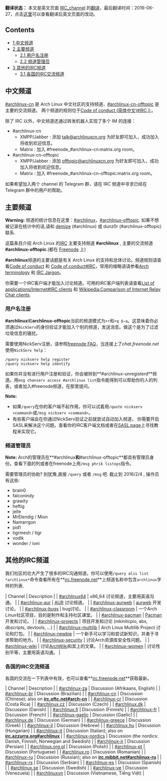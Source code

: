 **翻译状态：** 本文是英文页面 [IRC_channel](/index.php/IRC_channel "IRC channel") 的[翻译](/index.php/ArchWiki_Translation_Team_(%E7%AE%80%E4%BD%93%E4%B8%AD%E6%96%87) "ArchWiki Translation Team (简体中文)")，最后翻译时间：2016-06-27，点击[这里](https://wiki.archlinux.org/index.php?title=IRC_channel&diff=0&oldid=439070)可以查看翻译后英文页面的改动。

## Contents

*   [1 中文频道](#.E4.B8.AD.E6.96.87.E9.A2.91.E9.81.93)
*   [2 主要频道](#.E4.B8.BB.E8.A6.81.E9.A2.91.E9.81.93)
    *   [2.1 用户名注册](#.E7.94.A8.E6.88.B7.E5.90.8D.E6.B3.A8.E5.86.8C)
    *   [2.2 频道管理员](#.E9.A2.91.E9.81.93.E7.AE.A1.E7.90.86.E5.91.98)
*   [3 其他的IRC频道](#.E5.85.B6.E4.BB.96.E7.9A.84IRC.E9.A2.91.E9.81.93)
    *   [3.1 各国的IRC交流频道](#.E5.90.84.E5.9B.BD.E7.9A.84IRC.E4.BA.A4.E6.B5.81.E9.A2.91.E9.81.93)

## 中文频道

[#archlinux-cn](irc://irc.freenode.net/archlinux-cn) 是 Arch Linux 中文社区的支持频道，[#archlinux-cn-offtopic](irc://irc.freenode.net/archlinux-cn-offtopic) 是主要的交流频道。 两个频道的规则位于[Code of conduct (简体中文)#IRC](/index.php/Code_of_conduct_(%E7%AE%80%E4%BD%93%E4%B8%AD%E6%96%87)#IRC "Code of conduct (简体中文)")上。

除了 IRC 以外，中文频道还通过转发机器人实现了多个 IM 的连接：

*   #archlinux-cn
    *   XMPP/Jabber : 添加 talk@archlinuxcn.org 为好友即可加入，成功加入将收到欢迎信息。
    *   Matrix : 加入 #freenode_#archlinux-cn:matrix.org room。
*   #archlinux-cn-offtopic
    *   XMPP/Jabber : 添加 offtopic@archlinuxcn.org 为好友即可加入，成功加入将收到欢迎信息。
    *   Matrix : 加入 #freenode_#archlinux-cn-offtopic:matrix.org room。

如果希望加入两个 channel 的 Telegram 群，请在 IRC 频道中寻求已经在 Telegram 群中的用户的帮助。

## 主要频道

**Warning:** 频道的统计信息在这里：[#archlinux](https://theos.kyriasis.com/~kyrias/stats/archlinux.html)，[#archlinux-offtopic](http://www.hax0r.se/aotstats.html). 如果不想被记录在统计中的话,请和 [demize](/index.php/User:Kyrias "User:Kyrias") (#archlinux) 或 dunz0r (#archlinux-offtopic) 联系.

这篇条目介绍 Arch Linux 的[IRC](https://en.wikipedia.org/wiki/zh:IRC "wikipedia:zh:IRC") 主要支持频道 **#archlinux** , 主要的交流频道 **#archlinux-offtopic**.(都在 [Freenode](http://www.freenode.net/) 上)

**#archlinux**频道的主要话题是有关 Arch Linux 的支持和总体讨论。频道规则请查看[Code of conduct](/index.php/Code_of_conduct "Code of conduct") 和 [Code of conduct#IRC](/index.php/Code_of_conduct#IRC "Code of conduct")，常用的缩略语请参看[Arch terminology](/index.php/Arch_terminology "Arch terminology") 和 [IRC Jargon](http://leonardo.spidernet.net/Copernicus/831/mirc/tips5/jarg.html)。

你需要一个IRC客户端才能加入讨论频道。可用的IRC客户端列表请查看[List of applications/Internet#IRC clients](/index.php/List_of_applications/Internet#IRC_clients "List of applications/Internet") 和 [Wikipedia:Comparison of Internet Relay Chat clients](https://en.wikipedia.org/wiki/Comparison_of_Internet_Relay_Chat_clients "wikipedia:Comparison of Internet Relay Chat clients").

### 用户名注册

**#archlinux**和**archlinux-offtopic**当前的频道模式为`+r`和`+q $~a`。这意味着你必须通过`NickServ`的身份验证才能加入个别的频道，发送消息。做这个是为了过滤垃圾信息的骚扰。

需要使用NickServ注册，请参照[freenode FAQ](https://freenode.net/kb/answer/registration)，当连接上了*chat.freenode.net*使用`NickServ help`：

```
/query nickserv help register
/query nickserv help identify

```

如果你并没有进行用户注册和验证，你会被转到**#archlinux-unregisterd**频道。用`msg chanserv access #archlinux list`指令能得到可以帮助你的人的列表，或者加入#freenode频道，在那里提问。

**Note:**

*   如果`/query`在你的客户端不起作用，你可以试着用`/quote nickserv <command>`或`/msg nickserv <command>`。
*   有些客户端会在你通过NickServ验证之前就尝试自动加入频道， 你需要开启SASL来解决这个问题。查看你的IRC客户端文档或者在[SASL page](https://freenode.net/kb/answer/sasl)上寻找教程来实现它。

### 频道管理员

**Note:** Arch的管理员在**#archlinux**和**#archlinux-offtopic**都具有管理员身份。查看下面的列或者在freenode上用`/msg phrik listops`指令。

需要管理员的协助? 别犹豫,直接 `/query` 或者 `/msg` 吧. 截止到 2016/2/4 , 操作员有这些:

*   brain0
*   falconindy
*   grawity
*   heftig
*   jelle
*   MrElendig / Mion
*   Namarrgon
*   pid1
*   tigrmesh / tigr
*   vodik
*   wonder / ioni

## 其他的IRC频道

我们社区的壮大产生了很多的IRC沟通频道。你可以使用`/query alis list *archlinux*`命令查看所有在**[irc.freenode.net](irc://irc.freenode.net)**上频道名称中包含`archlinux`字样的列表.

| Channel | Description |
| [#archlinux64](irc://irc.freenode.net/archlinux64) | x86_64 讨论频道，主要用英语沟通。 |
| [#archlinux-aur](irc://irc.freenode.net/archlinux-aur) | [AUR](/index.php/AUR "AUR") 讨论频道。 |
| [#archlinux-aurweb](irc://irc.freenode.net/archlinux-aurweb) | [aurweb](https://projects.archlinux.org/aurweb.git/) 开发讨论。 |
| [#archlinux-bugs](irc://irc.freenode.net/archlinux-bugs) | bug讨论。 |
| [#archlinux-classroom](irc://irc.freenode.net/archlinux-classroom) | 一个Arch Linux社区项目，目的是制作和主持社区课堂。 |
| [#archlinux-pacman](irc://irc.freenode.net/archlinux-pacman) | [Pacman](/index.php/Pacman "Pacman") 开发和讨论。 |
| [#archlinux-projects](irc://irc.freenode.net/archlinux-projects) | 项目开发和讨论 (mkinitcpio, abs, dbscripts, devtools, ...) |
| [#archlinux-multilib](irc://irc.freenode.net/archlinux-multilib) | Arch Linux Multilib Project 讨论和打包。 |
| [#archlinux-newbie](irc://irc.freenode.net/archlinux-newbie) | 一个新手可以学习和尝试新知识，并勇于寻求帮助的地方。 |
| [#archlinux-security](irc://irc.freenode.net/archlinux-security) | 讨论Arch资源库安全性问题。 |
| [#archlinux-wiki](irc://irc.freenode.net/archlinux-wiki) | 讨论[ArchWiki](/index.php/ArchWiki:About "ArchWiki:About")和其上的文章。 |
| [#archlinux-women](irc://irc.freenode.net/archlinux-women) | 讨论性别平等，主要用英语沟通。 |

### 各国的IRC交流频道

各国的交流在一下列表中有效，也可以查看**[irc.freenode.net](irc://irc.freenode.net)**获取最新。

| Channel | Description |
| [#archlinux-za](irc://irc.freenode.net/archlinux-za) | Discussion (Afrikaans, English) |
| [#archlinux-br](irc://irc.freenode.net/archlinux-br) | Discussion (Brazilian) |
| [#archlinux-cn](irc://irc.freenode.net/archlinux-cn) | Discussion (Chinese); also on **[irc.oftc.net#arch-cn](irc://irc.oftc.net/arch-cn)** |
| [#archlinux-cr](irc://irc.freenode.net/archlinux-cr) | Discussion (Costa Rica) |
| [#archlinux.cz](irc://irc.freenode.net/archlinux.cz) | Discussion (Czech) |
| [#archlinux.dk](irc://irc.freenode.net/archlinux.dk) | Discussion (Danish) |
| [#archlinux.fi](irc://irc.freenode.net/archlinux.fi) | Discussion (Finnish) |
| [#archlinux-fr](irc://irc.freenode.net/archlinux-fr) | Discussion (French) |
| [#archlinux-gaelic](irc://irc.freenode.net/archlinux-gaelic) | Discussion (Gaelic) |
| [#archlinux.de](irc://irc.freenode.net/archlinux.de) | Discussion (German) |
| [#archlinux-greece](irc://irc.freenode.net/archlinux-greece) | Discussion (Greek) |
| [#archlinux-il](irc://irc.freenode.net/archlinux-il) | Discussion (Hebrew) |
| [#archlinux.hu](irc://irc.freenode.net/archlinux.hu) | Discussion (Hungarian) |
| [#archlinux-it](irc://irc.freenode.net/archlinux-it) | Discussion (Italian); also on **[irc.azzurra.org#archlinux](irc://irc.azzurra.org/archlinux)** |
| [#archlinux-nordics](irc://irc.freenode.net/archlinux-nordics) | Discussion (the nordics: Danish, Finnish, Norwegian and Swedish) |
| [#archlinux-ir](irc://irc.freenode.net/archlinux-ir) | Discussion (Persian) |
| [#archlinux.org.pl](irc://irc.freenode.net/archlinux.org.pl) | Discussion (Polish) |
| [#archlinux-pt](irc://irc.freenode.net/archlinux-pt) | Discussion (Portuguese) |
| [#archlinux.ro](irc://irc.freenode.net/archlinux.ro) | Discussion (Romanian) |
| [#archlinux-ru](irc://irc.freenode.net/archlinux-ru) | Discussion (Russian); also on **[irc.mibbit.net#archlinux-ru](irc://irc.mibbit.net/archlinux-ru)** |
| [#archlinux-rs](irc://irc.freenode.net/archlinux-rs) | Discussion (Serbian) |
| [#archlinux-es](irc://irc.freenode.net/archlinux-es) | Discussion (Spanish) |
| [#archlinux.se](irc://irc.freenode.net/archlinux.se) | Discussion (Swedish) |
| [#archlinux-ve](irc://irc.freenode.net/archlinux-ve) | Discussion (Venezuela) |
| [#archlinuxvn](irc://irc.freenode.net/archlinuxvn) | Discussion (Vietnamese, Tiếng Việt) |